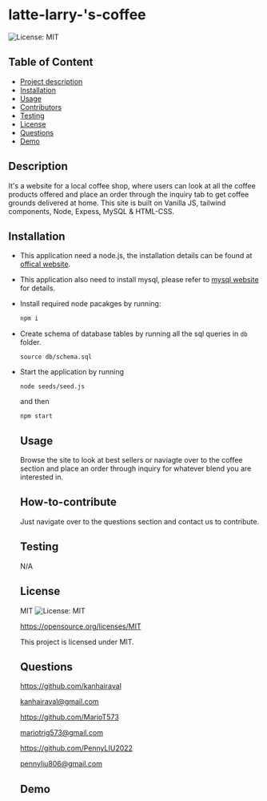 # latte-larry-'s-coffee

  ![License: MIT](https://img.shields.io/badge/License-MIT-yellow.svg)


  ## Table of Content
  - [Project description](#Description)
  - [Installation](#Installation)
  - [Usage](#Usage)
  - [Contributors](#How-to-contribute)
  - [Testing](#Testing)
  - [License](#License)
  - [Questions](#Questions)
  - [Demo](Demo)

  ## Description
  It's a website for a local coffee shop, where users can look at all the coffee products offered and place an order through the inquiry tab to get coffee grounds delivered at home. This site is built on Vanilla JS, tailwind components, Node, Expess, MySQL & HTML-CSS.

  ## Installation
- This application need a node.js, the installation details can be found at [offical website](https://nodejs.org/en/download/).
- This application also need to install mysql, please refer to [mysql website](https://www.mysql.com/downloads/) for details.
- Install required node pacakges by running:
    ```bash
    npm i
    ```
- Create schema of database tables by running all the sql queries in ```db``` folder.
    ```
    source db/schema.sql
    ```
- Start the application by running
    ```
    node seeds/seed.js
    ```
    and then
    ```
    npm start
    ```

  ## Usage
  Browse the site to look at best sellers or naviagte over to the coffee section and place an order through inquiry for whatever blend you are interested in.

  ## How-to-contribute
  Just navigate over to the questions section and contact us to contribute.

  ## Testing
  N/A

  ## License
  MIT
  ![License: MIT](https://img.shields.io/badge/License-MIT-yellow.svg)

  https://opensource.org/licenses/MIT

  This project is licensed under MIT.

  ## Questions
  https://github.com/kanhairaval

  kanhairaval@gmail.com
  
  https://github.com/MarioT573
  
  mariotrig573@gmail.com
  
  https://github.com/PennyLIU2022

  pennyliu806@gmail.com
  
  ## Demo
